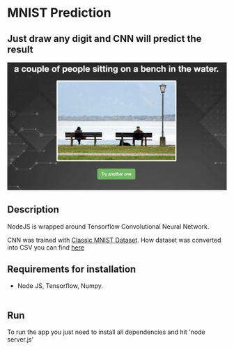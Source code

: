 # MNIST Prediction

## Just draw any digit and CNN will predict the result
<img src="images/1.png" width="550">


## Description

NodeJS is wrapped around Tensorflow Convolutional Neural Network. <br>

CNN was trained with [Classic MNIST Dataset](http://yann.lecun.com/exdb/mnist/).
How dataset was converted into CSV you can find [here](https://github.com/egcode/MNIST-to-CSV)

## **Requirements for installation**
- Node JS, Tensorflow, Numpy.
<br><br>

## **Run**
To run the app you just need to install all dependencies and hit 'node server.js'
